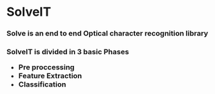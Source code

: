 # SolveIT

<h3>Solve is an end to end Optical character recognition library<h3>


SolveIT is divided in 3 basic Phases 
  *  Pre proccessing 
  *  Feature Extraction 
  *  Classification 
